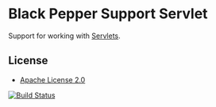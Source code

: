 Black Pepper Support Servlet
============================

Support for working with [Servlets](http://www.oracle.com/technetwork/java/index-jsp-135475.html).

License
-------

* [Apache License 2.0](http://www.apache.org/licenses/LICENSE-2.0.html)

[![Build Status](https://travis-ci.org/BlackPepperSoftware/bp-support-servlet.svg?branch=master)](https://travis-ci.org/BlackPepperSoftware/bp-support-servlet)
